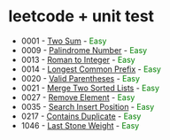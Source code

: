 # leetcode + unit test

* 0001 - [Two Sum](src/main/java/leetcode/easy/TwoSum.java) - <span style="color:green">Easy</span>
* 0009 - [Palindrome Number](src/main/java/leetcode/easy/PalindromeNumber.java) - <span style="color:green">Easy</span>
* 0013 - [Roman to Integer](src/main/java/leetcode/easy/RomanToInteger.java) - <span style="color:green">Easy</span>
* 0014 - [Longest Common Prefix](src/main/java/leetcode/easy/LongestCommonPrefix.java) - <span style="color:green">Easy</span>
* 0020 - [Valid Parentheses](src/main/java/leetcode/easy/ValidParentheses.java) - <span style="color:green">Easy</span>
* 0021 - [Merge Two Sorted Lists](src/main/java/leetcode/easy/MergeTwoSortedLists.java) - <span style="color:green">Easy</span>
* 0027 - [Remove Element](src/main/java/leetcode/easy/RemoveElement.java) - <span style="color:green">Easy</span>
* 0035 - [Search Insert Position](src/main/java/leetcode/easy/SearchInsertPosition.java) - <span style="color:green">Easy</span>
* 0217 - [Contains Duplicate](src/main/java/leetcode/easy/ContainsDuplicate.java) - <span style="color:green">Easy</span>
* 1046 - [Last Stone Weight](src/main/java/leetcode/easy/LastStoneWeight.java) - <span style="color:green">Easy</span>